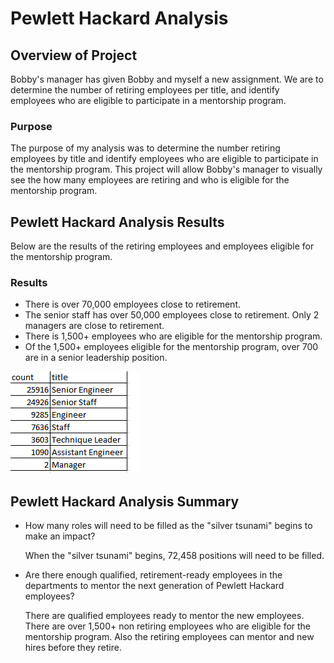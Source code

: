 # Pewlett Hackard Analysis

## Overview of Project
Bobby's manager has given Bobby and myself a new assignment. We are to determine the number of retiring employees per title, and identify employees who are eligible to participate in a mentorship program.
  
### Purpose
The purpose of my analysis was to determine the number retiring employees by title and identify employees who are eligible to participate in the mentorship program. This project will allow Bobby's manager to visually see the how many employees are retiring and who is eligible for the mentorship program. 

## Pewlett Hackard Analysis Results
Below are the results of the retiring employees and employees eligible for the mentorship program.

### Results
- There is over 70,000 employees close to retirement. 
- The senior staff has over 50,000 employees close to retirement. Only 2 managers are close to retirement.
- There is 1,500+ employees who are eligible for the mentorship program.
- Of the 1,500+ employees eligible for the mentorship program, over 700 are in a senior leadership position.

![Retiring](https://github.com/jag28731/Pewlett-Hackard/blob/main/Data/Retiring.png)
    
## Pewlett Hackard Analysis Summary

- How many roles will need to be filled as the "silver tsunami" begins to make an impact?
  
  When the "silver tsunami" begins, 72,458 positions will need to be filled. 
  
- Are there enough qualified, retirement-ready employees in the departments to mentor the next generation of Pewlett Hackard employees?
  
  There are qualified employees ready to mentor the new employees. There are over 1,500+ non retiring employees who are eligible for the mentorship program. Also the retiring employees can mentor and new hires before they retire. 

